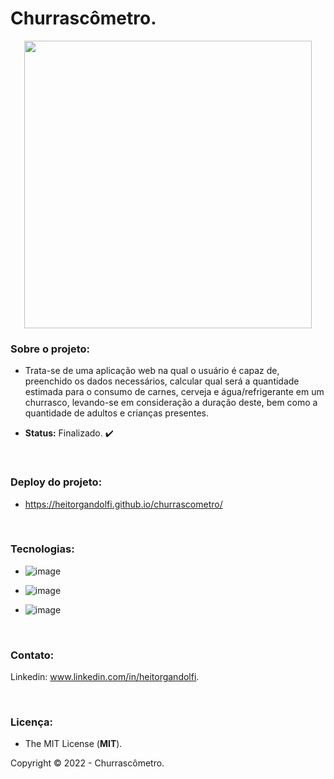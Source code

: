 # Churrascômetro.

<div align="center">
 
<img src="https://user-images.githubusercontent.com/113437603/195703273-5447440f-1ca9-4a06-b7d0-da9fc31680ad.png" width="460px">
 
 </div>

### **Sobre o projeto:**

- Trata-se de uma aplicação web na qual o usuário é capaz de, preenchido os dados necessários, calcular qual será a quantidade estimada para o consumo de carnes, cerveja e água/refrigerante em um churrasco, levando-se em consideração a duração deste, bem como a quantidade de adultos e crianças presentes.

- **Status:** Finalizado. :heavy_check_mark:

<br>

### **Deploy do projeto:**

- https://heitorgandolfi.github.io/churrascometro/

<br>


### **Tecnologias:**

- ![image](https://img.shields.io/badge/JavaScript-F7DF1E?style=for-the-badge&logo=javascript&logoColor=black
)

- ![image](https://img.shields.io/badge/HTML5-E34F26?style=for-the-badge&logo=html5&logoColor=white
)
- ![image](https://img.shields.io/badge/CSS3-1572B6?style=for-the-badge&logo=css3&logoColor=white
)

<br>

### **Contato:**

Linkedin: www.linkedin.com/in/heitorgandolfi.


<br>

### **Licença:**

- The MIT License (**MIT**).

Copyright ©️ 2022 - Churrascômetro.
 
